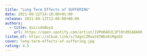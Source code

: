```yaml
---
title: "Long Term Effects of SUFFERING"
date: 2021-08-22T14:10:00+01:00
release: 2021-08-13T12:00:00+00:00
authors:
  - title: $uicideBoy$
    url: https://open.spotify.com/artist/1VPmR4DJC1PlOtd0IADAO0
listen_of: https://album.link/s/3dgsCZMswt6TWbsKcMgoO2
cover: long-term-effects-of-suffering.jpg
rating: 4.5
---
```

